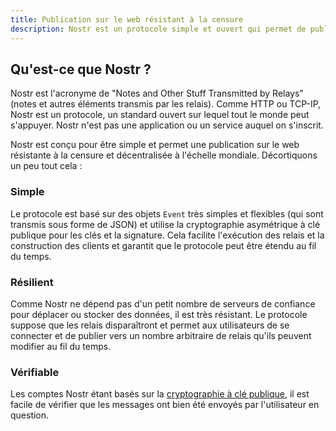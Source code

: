 ```yaml
---
title: Publication sur le web résistant à la censure
description: Nostr est un protocole simple et ouvert qui permet de publier sur le web des informations à valeur ajoutée à l'échelle mondiale et réellement résistantes à la censure.
---
```


## Qu'est-ce que Nostr ?

Nostr est l'acronyme de "Notes and Other Stuff Transmitted by Relays" (notes et autres éléments transmis par les relais). Comme HTTP ou TCP-IP, Nostr est un protocole, un standard ouvert sur lequel tout le monde peut s'appuyer. Nostr n'est pas une application ou un service auquel on s'inscrit.

Nostr est conçu pour être simple et permet une publication sur le web résistante à la censure et décentralisée à l'échelle mondiale. Décortiquons un peu tout cela :

### Simple

Le protocole est basé sur des objets `Event` très simples et flexibles (qui sont transmis sous forme de JSON) et utilise la cryptographie asymétrique à clé publique pour les clés et la signature. Cela facilite l'exécution des relais et la construction des clients et garantit que le protocole peut être étendu au fil du temps.

### Résilient

Comme Nostr ne dépend pas d'un petit nombre de serveurs de confiance pour déplacer ou stocker des données, il est très résistant. Le protocole suppose que les relais disparaîtront et permet aux utilisateurs de se connecter et de publier vers un nombre arbitraire de relais qu'ils peuvent modifier au fil du temps.

### Vérifiable

Les comptes Nostr étant basés sur la [cryptographie à clé publique](https://en.wikipedia.org/wiki/Public-key_cryptography), il est facile de vérifier que les messages ont bien été envoyés par l'utilisateur en question.
